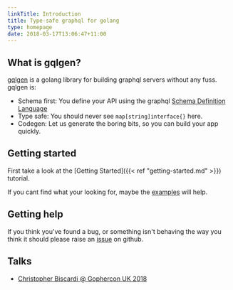 ```yaml
---
linkTitle: Introduction
title: Type-safe graphql for golang
type: homepage
date: 2018-03-17T13:06:47+11:00
---
```


## What is gqlgen?

[gqlgen](https://github.com/99designs/gqlgen) is a golang library for building graphql servers without any fuss. gqlgen is:

 - Schema first: You define your API using the graphql [Schema Definition Language](http://graphql.org/learn/schema/)
 - Type safe: You should never see `map[string]interface{}` here.
 - Codegen: Let us generate the boring bits, so you can build your app quickly. 


## Getting started

First take a look at the [Getting Started]({{< ref "getting-started.md" >}}) tutorial.

If you cant find what your looking for, maybe the [examples](https://github.com/99designs/gqlgen/tree/master/example) will help.


## Getting help

If you think you've found a bug, or something isn't behaving the way you think it should please raise an [issue](https://github.com/99designs/gqlgen/issues) on github.  


## Talks

 - [Christopher Biscardi @ Gophercon UK 2018](https://youtu.be/FdURVezcdcw) 
